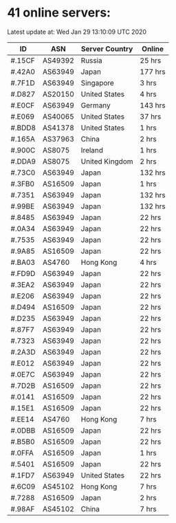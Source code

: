 # 41 online servers:

Latest update at: Wed Jan 29 13:10:09 UTC 2020

| ID | ASN | Server Country | Online |
| -- | --- | -------------- | ------ |
| #.15CF | AS49392 | Russia | 25 hrs |
| #.42A0 | AS63949 | Japan | 177 hrs |
| #.7F1D | AS63949 | Singapore | 3 hrs |
| #.D827 | AS20150 | United States | 4 hrs |
| #.E0CF | AS63949 | Germany | 143 hrs |
| #.E069 | AS40065 | United States | 37 hrs |
| #.BDD8 | AS41378 | United States | 1 hrs |
| #.165A | AS37963 | China | 2 hrs |
| #.900C | AS8075 | Ireland | 1 hrs |
| #.DDA9 | AS8075 | United Kingdom | 2 hrs |
| #.73C0 | AS63949 | Japan | 132 hrs |
| #.3FB0 | AS16509 | Japan | 1 hrs |
| #.7351 | AS63949 | Japan | 132 hrs |
| #.99BE | AS63949 | Japan | 132 hrs |
| #.8485 | AS63949 | Japan | 22 hrs |
| #.0A34 | AS63949 | Japan | 22 hrs |
| #.7535 | AS63949 | Japan | 22 hrs |
| #.9A85 | AS16509 | Japan | 22 hrs |
| #.BA03 | AS4760 | Hong Kong | 4 hrs |
| #.FD9D | AS63949 | Japan | 22 hrs |
| #.3EA2 | AS63949 | Japan | 22 hrs |
| #.E206 | AS63949 | Japan | 22 hrs |
| #.D494 | AS16509 | Japan | 22 hrs |
| #.D235 | AS63949 | Japan | 22 hrs |
| #.87F7 | AS63949 | Japan | 22 hrs |
| #.7323 | AS63949 | Japan | 22 hrs |
| #.2A3D | AS63949 | Japan | 22 hrs |
| #.E012 | AS63949 | Japan | 22 hrs |
| #.0E7C | AS63949 | Japan | 22 hrs |
| #.7D2B | AS16509 | Japan | 22 hrs |
| #.0141 | AS16509 | Japan | 22 hrs |
| #.15E1 | AS16509 | Japan | 22 hrs |
| #.EE14 | AS4760 | Hong Kong | 7 hrs |
| #.0DBB | AS16509 | Japan | 22 hrs |
| #.B5B0 | AS16509 | Japan | 22 hrs |
| #.0FFA | AS16509 | Japan | 1 hrs |
| #.5401 | AS16509 | Japan | 22 hrs |
| #.1FD7 | AS63949 | United States | 22 hrs |
| #.6C09 | AS45102 | Hong Kong | 7 hrs |
| #.7288 | AS16509 | Japan | 2 hrs |
| #.98AF | AS45102 | China | 7 hrs |

